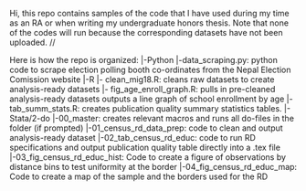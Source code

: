 Hi, this repo contains samples of the code that I have used during my time as an RA or when writing my undergraduate honors thesis.
Note that none of the codes will run because the corresponding datasets have not been uploaded. //

Here is how the repo is organized:
|-Python
    |-data_scraping.py: python code to scrape election polling booth co-ordinates from the Nepal Election Comission website
|-R
    |- clean_mig18.R: cleans raw datasets to create analysis-ready datasets
    |- fig_age_enroll_graph.R: pulls in pre-cleaned analysis-ready datasets outputs a line graph of school enrollment by age
    |- tab_summ_stats.R: creates publication quality summary statistics tables. 
|-Stata/2-do
    |-00_master: creates relevant macros and runs all do-files in the folder (if prompted)
    |-01_census_rd_data_prep: code to clean and output analysis-ready dataset
    |-02_tab_census_rd_educ: code to run RD specifications and output publication quality table directly into a .tex file
    |-03_fig_census_rd_educ_hist: Code to create a figure of observations by distance bins to test uniformity at the border
    |-04_fig_census_rd_educ_map: Code to create a map of the sample and the borders used for the RD    
